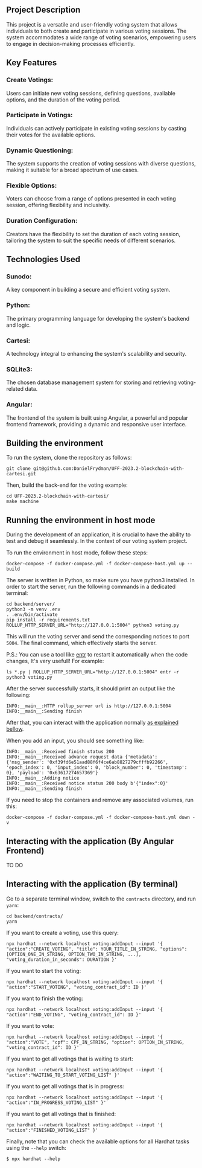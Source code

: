 ## Project Description
This project is a versatile and user-friendly voting system that allows individuals to both create and participate in various voting sessions. The system accommodates a wide range of voting scenarios, empowering users to engage in decision-making processes efficiently.


## Key Features
### Create Votings:
Users can initiate new voting sessions, defining questions, available options, and the duration of the voting period.

### Participate in Votings:
Individuals can actively participate in existing voting sessions by casting their votes for the available options.

### Dynamic Questioning:
The system supports the creation of voting sessions with diverse questions, making it suitable for a broad spectrum of use cases.

### Flexible Options:
Voters can choose from a range of options presented in each voting session, offering flexibility and inclusivity.

### Duration Configuration:
Creators have the flexibility to set the duration of each voting session, tailoring the system to suit the specific needs of different scenarios.


## Technologies Used
### Sunodo:
A key component in building a secure and efficient voting system.

### Python:
The primary programming language for developing the system's backend and logic.

### Cartesi:
A technology integral to enhancing the system's scalability and security.

### SQLite3:
The chosen database management system for storing and retrieving voting-related data.

### Angular:
The frontend of the system is built using Angular, a powerful and popular frontend framework, providing a dynamic and responsive user interface.


## Building the environment

To run the system, clone the repository as follows:

```shell
git clone git@github.com:DanielFrydman/UFF-2023.2-blockchain-with-cartesi.git
```

Then, build the back-end for the voting example:

```shell
cd UFF-2023.2-blockchain-with-cartesi/
make machine
```


## Running the environment in host mode

During the development of an application, it is crucial to have the ability to test and debug it seamlessly. In the context of our voting system project.

To run the environment in host mode, follow these steps:

```shell
docker-compose -f docker-compose.yml -f docker-compose-host.yml up --build
```

The server is written in Python, so make sure you have python3 installed. In order to start the server, run the following commands in a dedicated terminal:

```shell
cd backend/server/
python3 -m venv .env
. .env/bin/activate
pip install -r requirements.txt
ROLLUP_HTTP_SERVER_URL="http://127.0.0.1:5004" python3 voting.py
```

This will run the voting server and send the corresponding notices to port `5004`. The final command, which effectively starts the server.

P.S.: You can use a tool like [entr](https://eradman.com/entrproject/) to restart it automatically when the code changes, It's very usefull! For example: 

```shell
ls *.py | ROLLUP_HTTP_SERVER_URL="http://127.0.0.1:5004" entr -r python3 voting.py
```

After the server successfully starts, it should print an output like the following:

```
INFO:__main__:HTTP rollup_server url is http://127.0.0.1:5004
INFO:__main__:Sending finish
```

After that, you can interact with the application normally [as explained bellow](#interacting-with-the-application).

When you add an input, you should see something like:

```shell
INFO:__main__:Received finish status 200
INFO:__main__:Received advance request data {'metadata': {'msg_sender': '0xf39fd6e51aad88f6f4ce6ab8827279cfffb92266', 'epoch_index': 0, 'input_index': 0, 'block_number': 0, 'timestamp': 0}, 'payload': '0x63617274657369'}
INFO:__main__:Adding notice
INFO:__main__:Received notice status 200 body b'{"index":0}'
INFO:__main__:Sending finish
```

If you need to stop the containers and remove any associated volumes, run this:

```shell
docker-compose -f docker-compose.yml -f docker-compose-host.yml down -v
```


## Interacting with the application (By Angular Frontend)

TO DO


## Interacting with the application (By terminal)

Go to a separate terminal window, switch to the `contracts` directory, and run `yarn`:

```shell
cd backend/contracts/
yarn
```

If you want to create a voting, use this query:

```shell
npx hardhat --network localhost voting:addInput --input '{ "action":"CREATE_VOTING", "title": YOUR_TITLE_IN_STRING, "options": [OPTION_ONE_IN_STRING, OPTION_TWO_IN_STRING, ...], "voting_duration_in_seconds": DURATION }'
```

If you want to start the voting:

```shell
npx hardhat --network localhost voting:addInput --input '{ "action":"START_VOTING", "voting_contract_id": ID }'
```

If you want to finish the voting:

```shell
npx hardhat --network localhost voting:addInput --input '{ "action":"END_VOTING", "voting_contract_id": ID }'
```

If you want to vote:

```shell
npx hardhat --network localhost voting:addInput --input '{ "action":"VOTE", "cpf": CPF_IN_STRING, "option": OPTION_IN_STRING, "voting_contract_id": ID }'
```

If you want to get all votings that is waiting to start:

```shell
npx hardhat --network localhost voting:addInput --input '{ "action":"WAITING_TO_START_VOTING_LIST" }'
```

If you want to get all votings that is in progress:

```shell
npx hardhat --network localhost voting:addInput --input '{ "action":"IN_PROGRESS_VOTING_LIST" }'
```

If you want to get all votings that is finished:

```shell
npx hardhat --network localhost voting:addInput --input '{ "action":"FINISHED_VOTING_LIST" }'
```

Finally, note that you can check the available options for all Hardhat tasks using the `--help` switch:

```shell
$ npx hardhat --help
```

